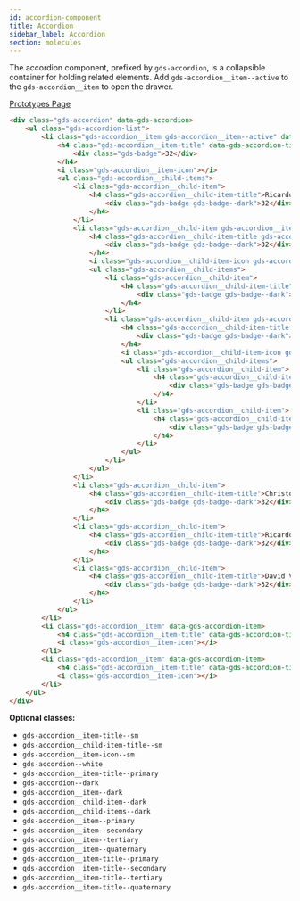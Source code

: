 ```yaml
---
id: accordion-component
title: Accordion
sidebar_label: Accordion
section: molecules
---
```


The accordion component, prefixed by `gds-accordion`, is a collapsible container for holding related elements. Add `gds-accordion__item--active` to the `gds-accordion__item` to open the drawer.

<p style="margin-bottom: 0.8em">
    <a href="https://ds.gumgum.com/stable/index.html#gds-accordion" target="_blank">Prototypes Page</a>
</p>

```html
<div class="gds-accordion" data-gds-accordion>
    <ul class="gds-accordion-list">
        <li class="gds-accordion__item gds-accordion__item--active" data-gds-accordion-item>
            <h4 class="gds-accordion__item-title" data-gds-accordion-title>Lists
                <div class="gds-badge">32</div>
            </h4>
            <i class="gds-accordion__item-icon"></i>
            <ul class="gds-accordion__child-items">
                <li class="gds-accordion__child-item">
                    <h4 class="gds-accordion__child-item-title">Ricardo Vega
                        <div class="gds-badge gds-badge--dark">32</div>
                    </h4>
                </li>
                <li class="gds-accordion__child-item gds-accordion__item" data-gds-accordion-item>
                    <h4 class="gds-accordion__child-item-title gds-accordion__item-title" data-gds-accordion-title>David Valdez
                        <div class="gds-badge gds-badge--dark">32</div>
                    </h4>
                    <i class="gds-accordion__child-item-icon gds-accordion__item-icon"></i>
                    <ul class="gds-accordion__child-items">
                        <li class="gds-accordion__child-item">
                            <h4 class="gds-accordion__child-item-title">Ricardo Vega
                                <div class="gds-badge gds-badge--dark">32</div>
                            </h4>
                        </li>
                        <li class="gds-accordion__child-item gds-accordion__item" data-gds-accordion-item>
                            <h4 class="gds-accordion__child-item-title gds-accordion__item-title" data-gds-accordion-title>David Valdez
                                <div class="gds-badge gds-badge--dark">32</div>
                            </h4>
                            <i class="gds-accordion__child-item-icon gds-accordion__item-icon"></i>
                            <ul class="gds-accordion__child-items">
                                <li class="gds-accordion__child-item">
                                    <h4 class="gds-accordion__child-item-title">Ricardo Vega
                                        <div class="gds-badge gds-badge--dark">32</div>
                                    </h4>
                                </li>
                                <li class="gds-accordion__child-item">
                                    <h4 class="gds-accordion__child-item-title">David Valdez
                                        <div class="gds-badge gds-badge--dark">32</div>
                                    </h4>
                                </li>
                            </ul>
                        </li>
                    </ul>
                </li>
                <li class="gds-accordion__child-item">
                    <h4 class="gds-accordion__child-item-title">Christopher Clarke
                        <div class="gds-badge gds-badge--dark">32</div>
                    </h4>
                </li>
                <li class="gds-accordion__child-item">
                    <h4 class="gds-accordion__child-item-title">Ricardo Vega
                        <div class="gds-badge gds-badge--dark">32</div>
                    </h4>
                </li>
                <li class="gds-accordion__child-item">
                    <h4 class="gds-accordion__child-item-title">David Valdez
                        <div class="gds-badge gds-badge--dark">32</div>
                    </h4>
                </li>
            </ul>
        </li>
        <li class="gds-accordion__item" data-gds-accordion-item>
            <h4 class="gds-accordion__item-title" data-gds-accordion-title>Controls</h4>
            <i class="gds-accordion__item-icon"></i>
        </li>
        <li class="gds-accordion__item" data-gds-accordion-item>
            <h4 class="gds-accordion__item-title" data-gds-accordion-title>Tables</h4>
            <i class="gds-accordion__item-icon"></i>
        </li>
    </ul>
</div>
```

__Optional classes:__

- `gds-accordion__item-title--sm`
- `gds-accordion__child-item-title--sm`
- `gds-accordion__item-icon--sm`
- `gds-accordion--white`
- `gds-accordion__item-title--primary`
- `gds-accordion--dark`
- `gds-accordion__item--dark`
- `gds-accordion__child-item--dark`
- `gds-accordion__child-items--dark`
- `gds-accordion__item--primary`
- `gds-accordion__item--secondary`
- `gds-accordion__item--tertiary`
- `gds-accordion__item--quaternary`
- `gds-accordion__item-title--primary`
- `gds-accordion__item-title--secondary`
- `gds-accordion__item-title--tertiary`
- `gds-accordion__item-title--quaternary`
